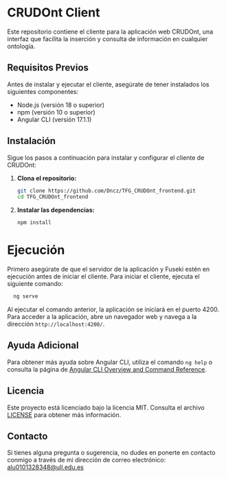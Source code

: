 # CRUDOnt Client

Este repositorio contiene el cliente para la aplicación web CRUDOnt, una interfaz que facilita la inserción y consulta de información en cualquier ontología.

## Requisitos Previos

Antes de instalar y ejecutar el cliente, asegúrate de tener instalados los siguientes componentes:

- Node.js (versión 18 o superior)
- npm (versión 10 o superior)
- Angular CLI (versión 17.1.1)


## Instalación

Sigue los pasos a continuación para instalar y configurar el cliente de CRUDOnt:

1. **Clona el repositorio:**

   ```bash
   git clone https://github.com/Dncz/TFG_CRUDOnt_frontend.git
   cd TFG_CRUDOnt_frontend
    ```
2. **Instalar las dependencias:**

   ```bash
   npm install
   ```

# Ejecución
Primero asegúrate de que el servidor de la aplicación y Fuseki estén en ejecución antes de iniciar el cliente. Para iniciar el cliente, ejecuta el siguiente comando:

```bash	
  ng serve
```

Al ejecutar el comando anterior, la aplicación se iniciará en el puerto 4200. Para acceder a la aplicación, abre un navegador web y navega a la dirección `http://localhost:4200/`.

## Ayuda Adicional
Para obtener más ayuda sobre Angular CLI, utiliza el comando `ng help` o consulta la página de [Angular CLI Overview and Command Reference](https://angular.io/cli).

## Licencia
Este proyecto está licenciado bajo la licencia MIT. Consulta el archivo [LICENSE](LICENSE) para obtener más información.

## Contacto
Si tienes alguna pregunta o sugerencia, no dudes en ponerte en contacto conmigo a través de mi dirección de correo electrónico:
alu0101328348@ull.edu.es
